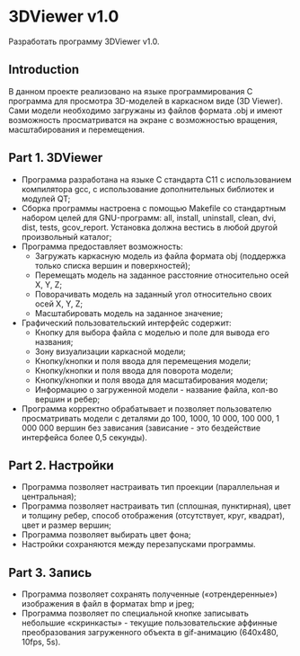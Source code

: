 # 3DViewer v1.0

Разработать программу 3DViewer v1.0.

## Introduction

В данном проекте реализовано на языке программирования С программа для просмотра 3D-моделей в каркасном виде (3D Viewer). Сами модели необходимо загружаны из файлов формата .obj и имеют возможность просматриватся на экране с возможностью вращения, масштабирования и перемещения.


## Part 1. 3DViewer

- Программа  разработана на языке С стандарта C11 с использованием компилятора gcc, с использование дополнительных библиотек и модулей QT;
- Сборка программы настроена с помощью Makefile со стандартным набором целей для GNU-программ: all, install, uninstall, clean, dvi, dist, tests, gcov_report. Установка должна вестись в любой другой произвольный каталог;
- Программа предоставляет возможность:
    - Загружать каркасную модель из файла формата obj (поддержка только списка вершин и поверхностей);
    - Перемещать модель на заданное расстояние относительно осей X, Y, Z;
    - Поворачивать модель на заданный угол относительно своих осей X, Y, Z;
    - Масштабировать модель на заданное значение;
- Графический пользовательский интерфейс содержит:
    - Кнопку для выбора файла с моделью и поле для вывода его названия;
    - Зону визуализации каркасной модели;
    - Кнопку/кнопки и поля ввода для перемещения модели;
    - Кнопку/кнопки и поля ввода для поворота модели;
    - Кнопку/кнопки и поля ввода для масштабирования модели;  
    - Информацию о загруженной модели - название файла, кол-во вершин и ребер;
- Программа корректно обрабатывает и позволяет пользователю просматривать модели с деталями до 100, 1000, 10 000, 100 000, 1 000 000 вершин без зависания (зависание - это бездействие интерфейса более 0,5 секунды).


## Part 2.  Настройки

 - Программа позволяет настраивать тип проекции (параллельная и центральная);
 - Программа позволяет настраивать тип (сплошная, пунктирная), цвет и толщину ребер, способ отображения (отсутствует, круг, квадрат), цвет и размер вершин;
 - Программа позволяет выбирать цвет фона;
 - Настройки сохраняются между перезапусками программы.

 ## Part 3. Запись

 - Программа позволяет сохранять полученные («отрендеренные») изображения в файл в форматах bmp и jpeg;
 - Программа позволяет по специальной кнопке записывать небольшие «скринкасты» - текущие пользовательские аффинные преобразования загруженного объекта в gif-анимацию (640x480, 10fps, 5s).
